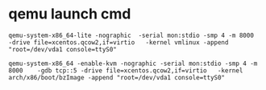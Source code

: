 # qemu launch cmd

```qemu-system-x86_64-lite -nographic  -serial mon:stdio -smp 4 -m 8000     -drive file=xcentos.qcow2,if=virtio   -kernel vmlinux -append "root=/dev/vda1 console=ttyS0"```

```qemu-system-x86_64 -enable-kvm -nographic -serial mon:stdio -smp 4 -m 8000    -gdb tcp::5 -drive file=xcentos.qcow2,if=virtio   -kernel arch/x86/boot/bzImage -append "root=/dev/vda1 console=ttyS0"```
